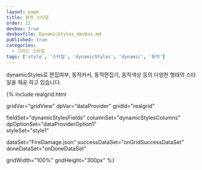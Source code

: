 ```yaml
---
layout: page
title: 동적 스타일
order: 12
devbox: true
devboxfile: DynamicStyles_devbox.md
published: true
categories:
  - 그리드 스타일
tags: ['style', '스타일', 'dynamicStyles', 'dynamic', '동적']
---
```


dynamicStyles로 편집여부, 동적커서, 동적편집기, 동적색상 등의 다양한 형태의 스타일을 제공 하고 있습니다.

<script>
  var onGridSuccessDataSet = function(data, textStatus, jqXHR) {
    var data = [
      ["편집가능","동적편집","default","default","법인번호","111111222222"],
      ["편집불가","동적편집","crosshair","crosshair","사업자번호","1112233333"],
      ["편집가능","동적편집","pointer","pointer","법인번호","111111222222"],
      ["편집불가","동적편집","move","move","사업자번호","1112233333"],
      ["편집가능","동적편집","default","default","법인번호","111111222222"],
      ["편집불가","동적편집","crosshair","crosshair","사업자번호","1112233333"],
      ["편집가능","동적편집","pointer","pointer","법인번호","111111222222"],
      ["편집불가","동적편집","move","move","사업자번호","1112233333"],
      ["편집가능","동적편집","default","default","법인번호","111111222222"],
      ["편집불가","동적편집","crosshair","crosshair","사업자번호","1112233333"],
      ["편집가능","동적편집","pointer","pointer","법인번호","111111222222"],
      ["편집불가","동적편집","move","move","사업자번호","1112233333"],
      ["편집가능","동적편집","default","default","법인번호","111111222222"],
      ["편집불가","동적편집","crosshair","crosshair","사업자번호","1112233333"],
      ["편집가능","동적편집","pointer","pointer","법인번호","111111222222"],
      ["편집불가","동적편집","move","move","사업자번호","1112233333"],
      ["편집가능","동적편집","default","default","법인번호","111111222222"],
      ["편집불가","동적편집","crosshair","crosshair","사업자번호","1112233333"],
      ["편집가능","동적편집","pointer","pointer","법인번호","111111222222"],
      ["편집불가","동적편집","move","move","사업자번호","1112233333"],
      ["편집가능","동적편집","default","default","법인번호","111111222222"],
      ["편집불가","동적편집","crosshair","crosshair","사업자번호","1112233333"],
      ["편집가능","동적편집","pointer","pointer","법인번호","111111222222"],
      ["편집불가","동적편집","move","move","사업자번호","1112233333"],
      ["편집가능","동적편집","default","default","법인번호","111111222222"],
      ["편집불가","동적편집","crosshair","crosshair","사업자번호","1112233333"],
      ["편집가능","동적편집","pointer","pointer","법인번호","111111222222"],
      ["편집불가","동적편집","move","move","사업자번호","1112233333"],
      ["편집가능","동적편집","default","default","법인번호","111111222222"],
      ["편집불가","동적편집","crosshair","crosshair","사업자번호","1112233333"],
      ["편집가능","동적편집","pointer","pointer","법인번호","111111222222"],
      ["편집불가","동적편집","move","move","사업자번호","1112233333"]      
    ]
    dataProvider.setRows(data);
  }

  var onDoneDataSet = function() {
    gridView.setColumnProperty("column2","dynamicStyles",function(grid, index, value) {
       var ret = {};
       var col1Value = grid.getValue(index.itemIndex, "field1");
       if (index.column === "column2") {
        switch (col1Value) {
          case '편집가능' :
            ret.editable = true;
            //ret.readOnly = false;
            break;
          case '편집불가' :
            ret.editable = false;
            //ret.readOnly = true;
            ret.background = "#ffff0000";
       }
       return ret;
      }
    });

    gridView.setColumnProperty("column4","dynamicStyles",function(grid, index, value) {
       var ret = {};
       var cursor = grid.getValue(index.itemIndex, "field3");
       ret["cursor"] = cursor
       return ret;
    });

    gridView.setColumnProperty("column6","dynamicStyles",function(grid, index, value) {
       var kind = grid.getValue(index.itemIndex, "field5");
       var ret = {};
       switch (kind) {
         case '법인번호' :  // 법인번호.
           ret.editor = {
             type:"text", 
             mask:{
               editMask:"000000-000000", allowEmpty:true, includedFormat:false   
             }
           };
           break;
         case '사업자번호' :  // 사업자번호
           ret.editor = {
             type:"text",
             mask:{
               editMask:"000-00-00000", allowEmpty:true, includedFormat:false
             }
           }
       }
       return ret;
    });

    gridView.setColumnProperty("column6","displayCallback", function(grid, index, value) {
      var check = grid.getValue(index.itemIndex, "field5");
      if (check && value) {
        return check === "법인번호" ? value.substr(0,6)+'-'+value.substr(6,6) :
                   check === "사업자번호" ? value.substr(0,3)+'-'+value.substr(3,2)+'-'+value.substr(5,5) : value;
      };
      return value;
    });
  }
</script>

{% include realgrid.html

  gridVar="gridView"
  dpVar="dataProvider"
  gridId="realgrid"

  fieldSet="dynamicStylesFields"
  columnSet="dynamicStylesColumns"
  dpOptionSet="dataProviderOption1"  
  styleSet="style1"

  dataSet="FireDamage.json"
  successDataSet="onGridSuccessDataSet"
  doneDataSet="onDoneDataSet"

  gridWidth="100%"
  gridHeight="300px" %}